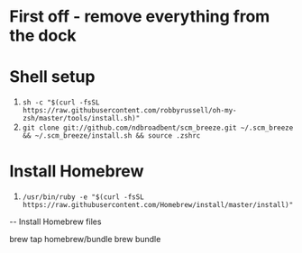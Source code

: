 # First off - remove everything from the dock

# Shell setup
1. `sh -c "$(curl -fsSL https://raw.githubusercontent.com/robbyrussell/oh-my-zsh/master/tools/install.sh)"`
1. `git clone git://github.com/ndbroadbent/scm_breeze.git ~/.scm_breeze && ~/.scm_breeze/install.sh && source .zshrc`

# Install Homebrew
1. `/usr/bin/ruby -e "$(curl -fsSL https://raw.githubusercontent.com/Homebrew/install/master/install)"`

-- Install Homebrew files

brew tap homebrew/bundle
brew bundle
